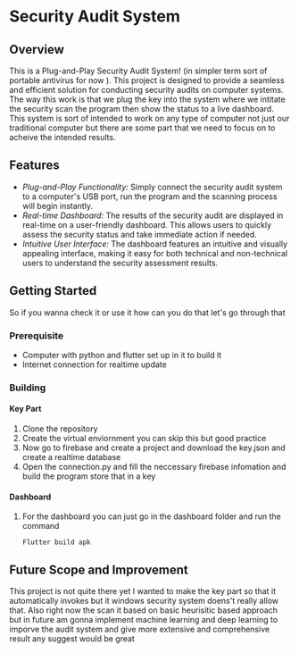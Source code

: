 # Security Audit System
## Overview
This is a Plug-and-Play Security Audit System! (in simpler term sort of portable antivirus for now ). This project is designed to provide a seamless and efficient solution for conducting security audits on computer systems. The way this work is that we plug the key into the system where we intitate the security scan the program then show the status to a live dashboard. This system is sort of intended to work on any type of computer not just our traditional computer but there are some part that we need to focus on to acheive the intended results.

## Features
- *Plug-and-Play Functionality:* Simply connect the security audit system to a computer's USB port, run the program and the scanning process will begin instantly.
- *Real-time Dashboard:*  The results of the security audit are displayed in real-time on a user-friendly dashboard. This allows users to quickly assess the security status and take immediate action if needed.
- *Intuitive User Interface:*  The dashboard features an intuitive and visually appealing interface, making it easy for both technical and non-technical users to understand the security assessment results.

## Getting Started 
So if you wanna check it or use it how can you do that let's go through that

### Prerequisite
- Computer with python and flutter set up in it to build it
- Internet connection for realtime update

### Building
#### Key Part
1. Clone the repository
2. Create the virtual enviornment you can skip this but good practice
3. Now go to firebase and create a project and download the key.json and create a realtime database
4. Open the connection.py and fill the neccessary firebase infomation and build the program store that in a key

#### Dashboard
1. For the dashboard you can just go in the dashboard folder and run the command
   ```
   Flutter build apk
   ```

## Future Scope and Improvement 
This project is not quite there yet I wanted to make the key part so that it automatically invokes but it windows security system doens't really allow that. Also right now the scan it based on basic heurisitic based approach but in future am gonna implement machine learning and deep learning to imporve the audit system and give more extensive and comprehensive result any suggest would be great
